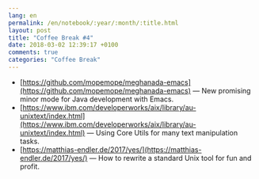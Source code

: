 ```yaml
---
lang: en
permalink: /en/notebook/:year/:month/:title.html
layout: post
title: "Coffee Break #4"
date: 2018-03-02 12:39:17 +0100
comments: true
categories: "Coffee Break"
---
```


- [https://github.com/mopemope/meghanada-emacs](https://github.com/mopemope/meghanada-emacs) &mdash; New promising minor mode for Java development with Emacs.
- [https://www.ibm.com/developerworks/aix/library/au-unixtext/index.html](https://www.ibm.com/developerworks/aix/library/au-unixtext/index.html) &mdash; Using Core Utils for many text manipulation tasks.
- [https://matthias-endler.de/2017/yes/](https://matthias-endler.de/2017/yes/) &mdash; How to rewrite a standard Unix tool for fun and profit.
